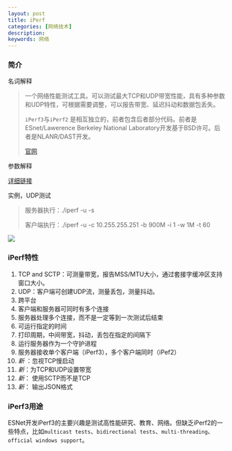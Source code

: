 ```yaml
---
layout: post
title: iPerf
categories: [网络技术]
description: 
keywords: 网络
---
```


### 简介

名词解释

> 一个网络性能测试工具。可以测试最大TCP和UDP带宽性能，具有多种参数和UDP特性，可根据需要调整，可以报告带宽、延迟抖动和数据包丢失。
>
> `iPerf3`与`iPerf2` 是相互独立的，前者包含后者部分代码。前者是ESnet/Lawerence Berkeley National Laboratory开发基于BSD许可。后者是NLANR/DAST开发。
>
> [官网](https://iperf.fr) 
>

参数解释

[详细链接](http://man.linuxde.net/iperf)

实例，UDP测试

> 服务器执行：./iperf -u -s
>
> 客户端执行：./iperf -u -c 10.255.255.251 -b 900M -i 1 -w 1M -t 60

![](http://shangkai007.top/images/network/iperf-dual-client.png)

### iPerf特性

1. TCP and SCTP：可测量带宽，报告MSS/MTU大小，通过套接字缓冲区支持窗口大小。
2. UDP：客户端可创建UDP流，测量丢包，测量抖动。
3. 跨平台
4. 客户端和服务器可同时有多个连接
5. 服务器处理多个连接，而不是一定等到一次测试后结束
6. 可运行指定的时间
7. 打印周期，中间带宽，抖动，丢包在指定的间隔下
8. 运行服务器作为一个守护进程
9. 服务器接收单个客户端（iPerf3），多个客户端同时（iPef2）
10. *新* ：忽视TCP慢启动
11. *新*：为TCP和UDP设置带宽 
12. *新*： 使用SCTP而不是TCP
13. *新*： 输出JSON格式

### iPerf3用途

ESNet开发iPerf3的主要兴趣是测试高性能研究、教育、网络。但缺乏iPerf2的一些特点，比如`multicast tests`、`bidirectional tests`、`multi-threading`、`official windows support`。